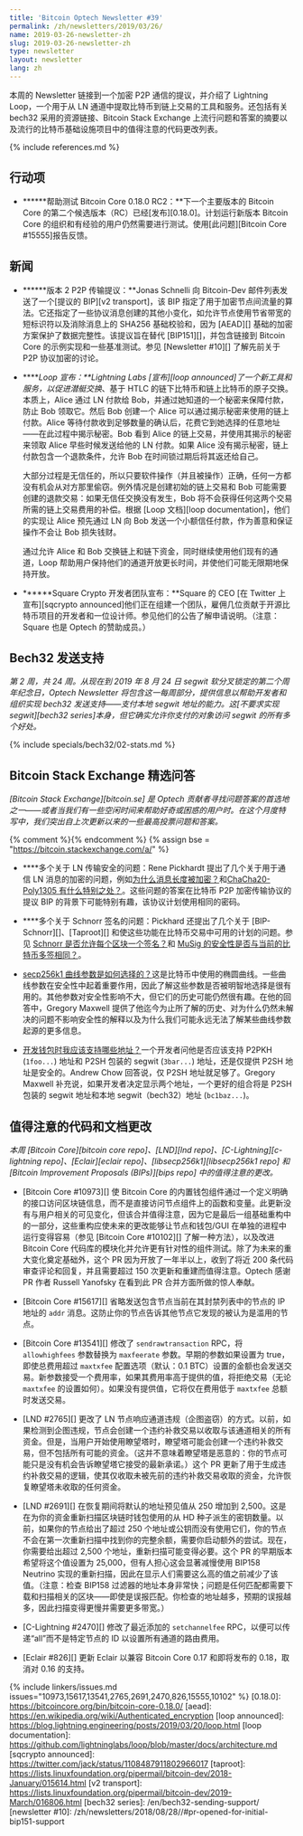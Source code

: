 ```yaml
---
title: 'Bitcoin Optech Newsletter #39'
permalink: /zh/newsletters/2019/03/26/
name: 2019-03-26-newsletter-zh
slug: 2019-03-26-newsletter-zh
type: newsletter
layout: newsletter
lang: zh
---
```

本周的 Newsletter 链接到一个加密 P2P 通信的提议，并介绍了 Lightning Loop，一个用于从 LN 通道中提取比特币到链上交易的工具和服务。还包括有关 bech32 采用的资源链接、Bitcoin Stack Exchange 上流行问题和答案的摘要以及流行的比特币基础设施项目中的值得注意的代码更改列表。

{% include references.md %}

## 行动项

- **<!--help-test-bitcoin-core-0-18-0-rc2-->****帮助测试 Bitcoin Core 0.18.0 RC2：**下一个主要版本的 Bitcoin Core 的第二个候选版本（RC）已经[发布][0.18.0]。计划运行新版本 Bitcoin Core 的组织和有经验的用户仍然需要进行测试。使用[此问题][Bitcoin Core #15555]报告反馈。

## 新闻

- **<!--version-2-p2p-transport-proposal-->****版本 2 P2P 传输提议：**Jonas Schnelli 向 Bitcoin-Dev 邮件列表发送了一个[提议的 BIP][v2 transport]，该 BIP 指定了用于加密节点间流量的算法。它还指定了一些协议消息创建的其他小变化，如允许节点使用节省带宽的短标识符以及消除消息上的 SHA256 基础校验和，因为 [AEAD][] 基础的加密方案保护了数据完整性。该提议旨在替代 [BIP151][]，并包含链接到 Bitcoin Core 的示例实现和一些基准测试。参见 [Newsletter #10][] 了解先前关于 P2P 协议加密的讨论。

- **<!--loop-announced-->****Loop 宣布：**Lightning Labs [宣布][loop announced]了一个新工具和服务，以促进*潜艇交换*、基于 HTLC 的链下比特币和链上比特币的原子交换。本质上，Alice 通过 LN 付款给 Bob，并通过她知道的一个秘密来保障付款，防止 Bob 领取它。然后 Bob 创建一个 Alice 可以通过揭示秘密来使用的链上付款。Alice 等待付款收到足够数量的确认后，花费它到她选择的任意地址——在此过程中揭示秘密。Bob 看到 Alice 的链上交易，并使用其揭示的秘密来领取 Alice 早些时候发送给他的 LN 付款。如果 Alice 没有揭示秘密，链上付款包含一个退款条件，允许 Bob 在时间锁过期后将其返还给自己。

  大部分过程是无信任的，所以只要软件操作（并且被操作）正确，任何一方都没有机会从对方那里偷窃。例外情况是创建初始的链上交易和 Bob 可能需要创建的退款交易：如果无信任交换没有发生，Bob 将不会获得任何这两个交易所需的链上交易费用的补偿。根据 [Loop 文档][loop documentation]，他们的实现让 Alice 预先通过 LN 向 Bob 发送一个小额信任付款，作为善意和保证操作不会让 Bob 损失钱财。

  通过允许 Alice 和 Bob 交换链上和链下资金，同时继续使用他们现有的通道，Loop 帮助用户保持他们的通道开放更长时间，并使他们可能无限期地保持开放。

- **<!--square-crypto-developer-group-announced-->****Square Crypto 开发者团队宣布：**Square 的 CEO [在 Twitter 上宣布][sqcrypto announced]他们正在组建一个团队，雇佣几位贡献于开源比特币项目的开发者和一位设计师。参见他们的公告了解申请说明。（注意：Square 也是 Optech 的赞助成员。）

## Bech32 发送支持

*第 2 周，共 24 周。从现在到 2019 年 8 月 24 日 segwit 软分叉锁定的第二个周年纪念日，Optech Newsletter 将包含这一每周部分，提供信息以帮助开发者和组织实现 bech32 发送支持——支付本地 segwit 地址的能力。这[不要求实现 segwit][bech32 series]本身，但它确实允许你支付的对象访问 segwit 的所有多个好处。*

{% include specials/bech32/02-stats.md %}

## Bitcoin Stack Exchange 精选问答

*[Bitcoin Stack Exchange][bitcoin.se] 是 Optech 贡献者寻找问题答案的首选地之一——或者当我们有一些空闲时间来帮助好奇或困惑的用户时。在这个月度特写中，我们突出自上次更新以来的一些最高投票问题和答案。*

{% comment %}<!-- https://bitcoin.stackexchange.com/search?tab=votes&q=created%3a1m..%20is%3aanswer -->{% endcomment %}
{% assign bse = "https://bitcoin.stackexchange.com/a/" %}

- **<!--multiple-questions-about-ln-transport-security-->**多个关于 LN 传输安全的问题：Rene Pickhardt 提出了几个关于用于通信 LN 消息的加密的问题，例如[为什么消息长度被加密？]({{bse}}85259)和[ChaCha20-Poly1305 有什么特别之处？]({{bse}}84953)。这些问题的答案在比特币 P2P 加密传输协议的提议 BIP 的背景下可能特别有趣，该协议计划使用相同的密码。

- **<!--multiple-questions-about-schnorr-based-signatures-->**多个关于 Schnorr 签名的问题：Pickhard 还提出了几个关于 [BIP-Schnorr][]、[Taproot][] 和使这些功能在比特币交易中可用的计划的问题。参见 [Schnorr 是否允许每个区块一个签名？]({{bse}}85213)和 [MuSig 的安全性是否与当前的比特币多签相同？]({{bse}}85101)。

- **<!--how-were-the-parameters-for-the-secp256k1-curve-chosen-->**[secp256k1 曲线参数是如何选择的？]({{bse}}85387)这是比特币中使用的椭圆曲线。一些曲线参数在安全性中起着重要作用，因此了解这些参数是否被明智地选择是很有用的。其他参数对安全性影响不大，但它们的历史可能仍然很有趣。在他的回答中，Gregory Maxwell 提供了他迄今为止所了解的历史、对为什么仍然未解决的问题不影响安全性的解释以及为什么我们可能永远无法了解某些曲线参数起源的更多信息。

- **<!--what-addresses-should-i-support-when-developing-a-wallet-->**[开发钱包时我应该支持哪些地址？]({{bse}}84978)一个开发者问他是否应该支持 P2PKH (`1foo...`) 地址和 P2SH 包装的 segwit (`3bar...`) 地址，还是仅提供 P2SH 地址是安全的。Andrew Chow 回答说，仅 P2SH 地址就足够了。Gregory Maxwell 补充说，如果开发者决定显示两个地址，一个更好的组合将是 P2SH 包装的 segwit 地址和本地 segwit（bech32）地址 (`bc1baz...`)。

## 值得注意的代码和文档更改

*本周 [Bitcoin Core][bitcoin core repo]、[LND][lnd repo]、[C-Lightning][c-lightning repo]、[Eclair][eclair repo]、[libsecp256k1][libsecp256k1 repo] 和 [Bitcoin Improvement Proposals (BIPs)][bips repo] 中的值得注意的更改。*

- [Bitcoin Core #10973][] 使 Bitcoin Core 的内置钱包组件通过一个定义明确的接口访问区块链信息，而不是直接访问节点组件上的函数和变量。此更新没有与用户相关的可见变化，但该合并值得注意，因为它是最后一组基础重构中的一部分，这些重构应使未来的更改能够让节点和钱包/GUI 在单独的进程中运行变得容易（参见 [Bitcoin Core #10102][] 了解一种方法），以及改进 Bitcoin Core 代码库的模块化并允许更有针对性的组件测试。除了为未来的重大变化奠定基础外，这个 PR 因为开放了一年半以上，收到了将近 200 条代码审查评论和回复，并且需要超过 150 次更新和重建而值得注意。Optech 感谢 PR 作者 Russell Yanofsky 在看到此 PR 合并方面所做的惊人奉献。

- [Bitcoin Core #15617][] 省略发送包含节点当前在其封禁列表中的节点的 IP 地址的 `addr` 消息。这防止你的节点告诉其他节点它发现的被认为是滥用的节点。

- [Bitcoin Core #13541][] 修改了 `sendrawtransaction` RPC，将 `allowhighfees` 参数替换为 `maxfeerate` 参数。早期的参数如果设置为 true，即使总费用超过 `maxtxfee` 配置选项（默认：0.1 BTC）设置的金额也会发送交易。新参数接受一个费用率，如果其费用率高于提供的值，将拒绝交易（无论 `maxtxfee` 的设置如何）。如果没有提供值，它将仅在费用低于 `maxtxfee` 总额时发送交易。

- [LND #2765][] 更改了 LN 节点响应通道违规（企图盗窃）的方式。以前，如果检测到企图违规，节点会创建一个违约补救交易以收取与该通道相关的所有资金。但是，当用户开始使用瞭望塔时，瞭望塔可能会创建一个违约补救交易，但不包括所有可能的资金。（这并不意味着瞭望塔是恶意的：你的节点可能只是没有机会告诉瞭望塔它接受的最新承诺。）这个 PR 更新了用于生成违约补救交易的逻辑，使其仅收取未被先前的违约补救交易收取的资金，允许恢复瞭望塔未收取的任何资金。

- [LND #2691][] 在恢复期间将默认的地址预见值从 250 增加到 2,500。这是在为你的资金重新扫描区块链时钱包使用的从 HD 种子派生的密钥数量。以前，如果你的节点给出了超过 250 个地址或公钥而没有使用它们，你的节点不会在第一次重新扫描中找到你的完整余额，需要你启动额外的尝试。现在，你需要给出超过 2,500 个地址，重新扫描可能变得必要。这个 PR 的早期版本希望将这个值设置为 25,000，但有人担心这会显著减慢使用 BIP158 Neutrino 实现的重新扫描，因此在显示人们需要这么高的值之前减少了该值。（注意：检查 BIP158 过滤器的地址本身非常快；问题是任何匹配都需要下载和扫描相关的区块——即使是误报匹配。你检查的地址越多，预期的误报越多，因此扫描变得更慢并需要更多带宽。）

- [C-Lightning #2470][] 修改了最近添加的 `setchannelfee` RPC，以便可以传递“all”而不是特定节点的 ID 以设置所有通道的路由费用。

- [Eclair #826][] 更新 Eclair 以兼容 Bitcoin Core 0.17 和即将发布的 0.18，取消对 0.16 的支持。

{% include linkers/issues.md issues="10973,15617,13541,2765,2691,2470,826,15555,10102" %}
[0.18.0]: https://bitcoincore.org/bin/bitcoin-core-0.18.0/
[aead]: https://en.wikipedia.org/wiki/Authenticated_encryption
[loop announced]: https://blog.lightning.engineering/posts/2019/03/20/loop.html
[loop documentation]: https://github.com/lightninglabs/loop/blob/master/docs/architecture.md
[sqcrypto announced]: https://twitter.com/jack/status/1108487911802966017
[taproot]: https://lists.linuxfoundation.org/pipermail/bitcoin-dev/2018-January/015614.html
[v2 transport]: https://lists.linuxfoundation.org/pipermail/bitcoin-dev/2019-March/016806.html
[bech32 series]: /en/bech32-sending-support/
[newsletter #10]: /zh/newsletters/2018/08/28//#pr-opened-for-initial-bip151-support